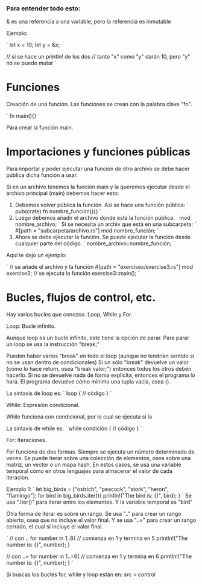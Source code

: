 ### Para entender todo esto:

& es una referencia a una variable, pero la referencia es inmutable

Ejemplo:

´
let x = 10;
let y = &x;

// si se hace un println! de los dos
// tanto "x" como "y" darán 10, pero "y" no se puede mutar
´


# Funciones

Creación de una función.
Las funciones se crean con la palabra clave "fn".

´
fn main(){}
´

Para crear la función main.


# Importaciones y funciones públicas

Para importar y poder ejecutar una función de otro archivo se debe hacer pública dicha función a usar.

Si en un archivo tenemos la función main y la queremos ejecutar desde el archivo principal (main) debemos hacer esto:

1. Debemos volver pública la función.
   Así se hace una función pública:
   ´
   pub(crate) fn nombre_función(){}
   ´
2. Luego debemos añadir el archivo donde está la función pública.
   ´
   mod nombre_archivo;
   ´
   Si se necesita un archiv que está en una subcarpeta:
   ´
   #[path = "subcarpeta/archivo.rs"] mod nombre_función;
   ´
3. Ahora se debe ejecutar la función.
   Se puede ejecutar la función desde cualquier parte del código.
   ´
   nombre_archivo::nombre_función;
   ´

Aquí te dejo un ejemplo:

´
// se añade el archivo y la función
#[path = "exercises/exercise3.rs"] mod exercise3;
// se ejecuta la función
exercise3::main();
´


# Bucles, flujos de control, etc.

Hay varios bucles que conozco.
Loop, While y For.


Loop: Bucle infinito.

Aunque loop es un bucle infinito, este tiene la opción de parar.
Para parar un loop se usa la instrucción "break;"

Pueden haber varios "break" en todo el loop (aunque no tendrían sentido si no se usan dentro de condicionales)
Si un sólo "break" devuelve un valor (cómo lo hace return, osea "break valor;") entonces todos los otros deben hacerlo.
Si no se devuelve nada de forma explícita, entonces el programa lo hará. El programa devuelve cómo mínimo una tupla vacía, osea ().

La sintaxis de loop es:
´
loop {
    // código
}
´


While: Expresión condicional.

While funciona con condicional, por lo cual se ejecuta si la 

La sintaxis de while es:
´
while condición {
    // código
}
´

For: Iteraciones.

For funciona de dos formas. Siempre se ejecuta un número determinado de veces.
Se puede iterar sobre una colección de elementos, osea sobre una matriz, un vector o un mapa hash.
En estos casos, se usa una variable temporal cómo en otros lenguajes para almacenar el valor de cada iteracion.

Ejemplo 1:
´
let big_birds = ["ostrich", "peacock", "stork", "heron", "flamingo"];
    for bird in big_birds.iter(){
        println!("The bird is: {}", bird);
    }
´
Se usa ".iter()" para iterar entre los elementos.
Y la variable temporal es "bird"


Otra forma de iterar es sobre un rango.
Se usa ".." para crear un rango abierto, osea que no incluye el valor final.
Y se usa "..=" para crear un rango cerrado, el cual sí incluye el valor final.

´
// con ..
for number in 1..6{ // comienza en 1 y termina en 5
        println!("The number is: {}", number);
    }

// con ..=
for number in 1..=6{ // comienza en 1 y termina en 6
    println!("The number is: {}", number);
}
´



Si buscas los bucles for, while y loop están en:
src > control